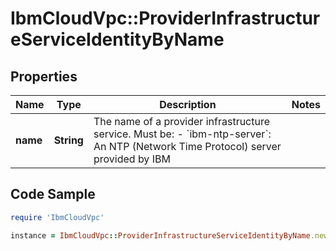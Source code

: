# IbmCloudVpc::ProviderInfrastructureServiceIdentityByName

## Properties

Name | Type | Description | Notes
------------ | ------------- | ------------- | -------------
**name** | **String** | The name of a provider infrastructure service. Must be: - &#x60;ibm-ntp-server&#x60;: An NTP (Network Time Protocol) server provided by IBM | 

## Code Sample

```ruby
require 'IbmCloudVpc'

instance = IbmCloudVpc::ProviderInfrastructureServiceIdentityByName.new(name: ibm-ntp-server)
```



